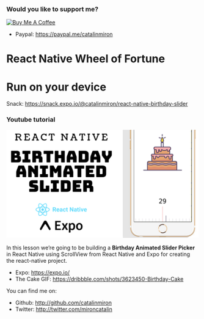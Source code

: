 ### Would you like to support me?

<a href="https://www.buymeacoffee.com/catalinmiron" target="_blank"><img src="https://www.buymeacoffee.com/assets/img/custom_images/orange_img.png" alt="Buy Me A Coffee" style="height: auto !important;width: auto !important;" ></a>

- Paypal: https://paypal.me/catalinmiron

# React Native Wheel of Fortune

# Run on your device

Snack: https://snack.expo.io/@catalinmiron/react-native-birthday-slider

### Youtube tutorial

[![React Native Birthday Slider Youtube tutorial](react-native-animated-birthday-slider.png)](https://youtu.be/hGPnGWwyVNA)

In this lesson we’re going to be building a **Birthday Animated Slider Picker** in React Native using ScrollView from React Native and Expo for creating the react-native project.

- Expo: https://expo.io/
- The Cake GIF: https://dribbble.com/shots/3623450-Birthday-Cake

You can find me on:

- Github: http://github.com/catalinmiron
- Twitter: http://twitter.com/mironcatalin
